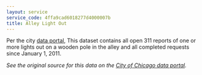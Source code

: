 ```yaml
---
layout: service
service_code: 4ffa9cad6018277d4000007b
title: Alley Light Out
---
```


Per the city [data portal](https://data.cityofchicago.org/Service-Requests/311-Service-Requests-Alley-Lights-Out/t28b-ys7j), This dataset contains all open 311 reports of one or more lights out on a wooden pole in the alley and all completed requests since January 1, 2011.

_See the original source for this data on the [City of Chicago data portal](https://data.cityofchicago.org/Service-Requests/311-Service-Requests-Alley-Lights-Out/t28b-ys7j)._
